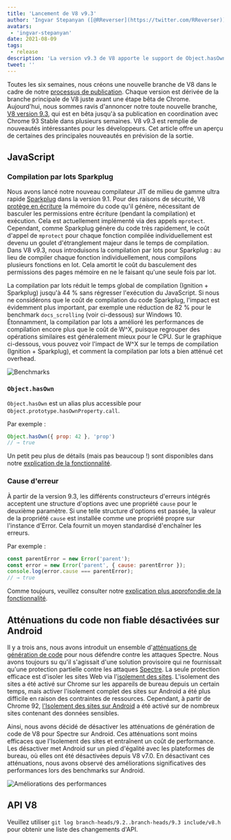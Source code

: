 ```yaml
---
title: 'Lancement de V8 v9.3'
author: 'Ingvar Stepanyan ([@RReverser](https://twitter.com/RReverser))'
avatars:
 - 'ingvar-stepanyan'
date: 2021-08-09
tags:
 - release
description: 'La version v9.3 de V8 apporte le support de Object.hasOwn et des causes d'erreurs, améliore les performances de compilation et désactive les atténuations de génération de code non fiable sur Android.'
tweet: ''
---
```

Toutes les six semaines, nous créons une nouvelle branche de V8 dans le cadre de notre [processus de publication](https://v8.dev/docs/release-process). Chaque version est dérivée de la branche principale de V8 juste avant une étape bêta de Chrome. Aujourd'hui, nous sommes ravis d'annoncer notre toute nouvelle branche, [V8 version 9.3](https://chromium.googlesource.com/v8/v8.git/+log/branch-heads/9.3), qui est en bêta jusqu'à sa publication en coordination avec Chrome 93 Stable dans plusieurs semaines. V8 v9.3 est remplie de nouveautés intéressantes pour les développeurs. Cet article offre un aperçu de certaines des principales nouveautés en prévision de la sortie.

<!--truncate-->
## JavaScript

### Compilation par lots Sparkplug

Nous avons lancé notre nouveau compilateur JIT de milieu de gamme ultra rapide [Sparkplug](https://v8.dev/blog/sparkplug) dans la version 9.1. Pour des raisons de sécurité, V8 [protège en écriture](https://en.wikipedia.org/wiki/W%5EX) la mémoire du code qu'il génère, nécessitant de basculer les permissions entre écriture (pendant la compilation) et exécution. Cela est actuellement implémenté via des appels `mprotect`. Cependant, comme Sparkplug génère du code très rapidement, le coût d'appel de `mprotect` pour chaque fonction compilée individuellement est devenu un goulet d'étranglement majeur dans le temps de compilation. Dans V8 v9.3, nous introduisons la compilation par lots pour Sparkplug : au lieu de compiler chaque fonction individuellement, nous compilons plusieurs fonctions en lot. Cela amortit le coût du basculement des permissions des pages mémoire en ne le faisant qu'une seule fois par lot.

La compilation par lots réduit le temps global de compilation (Ignition + Sparkplug) jusqu'à 44 % sans régresser l'exécution du JavaScript. Si nous ne considérons que le coût de compilation du code Sparkplug, l'impact est évidemment plus important, par exemple une réduction de 82 % pour le benchmark `docs_scrolling` (voir ci-dessous) sur Windows 10. Étonnamment, la compilation par lots a amélioré les performances de compilation encore plus que le coût de W^X, puisque regrouper des opérations similaires est généralement mieux pour le CPU. Sur le graphique ci-dessous, vous pouvez voir l'impact de W^X sur le temps de compilation (Ignition + Sparkplug), et comment la compilation par lots a bien atténué cet overhead.

![Benchmarks](/_img/v8-release-93/sparkplug.svg)

### `Object.hasOwn`

`Object.hasOwn` est un alias plus accessible pour `Object.prototype.hasOwnProperty.call`.

Par exemple :

```javascript
Object.hasOwn({ prop: 42 }, 'prop')
// → true
```

Un petit peu plus de détails (mais pas beaucoup !) sont disponibles dans notre [explication de la fonctionnalité](https://v8.dev/features/object-has-own).

### Cause d'erreur

À partir de la version 9.3, les différents constructeurs d'erreurs intégrés acceptent une structure d'options avec une propriété `cause` pour le deuxième paramètre. Si une telle structure d'options est passée, la valeur de la propriété `cause` est installée comme une propriété propre sur l'instance d'Error. Cela fournit un moyen standardisé d'enchaîner les erreurs.

Par exemple :

```javascript
const parentError = new Error('parent');
const error = new Error('parent', { cause: parentError });
console.log(error.cause === parentError);
// → true
```

Comme toujours, veuillez consulter notre [explication plus approfondie de la fonctionnalité](https://v8.dev/features/error-cause).

## Atténuations du code non fiable désactivées sur Android

Il y a trois ans, nous avons introduit un ensemble d'[atténuations de génération de code](https://v8.dev/blog/spectre) pour nous défendre contre les attaques Spectre. Nous avons toujours su qu'il s'agissait d'une solution provisoire qui ne fournissait qu'une protection partielle contre les attaques [Spectre](https://spectreattack.com/spectre.pdf). La seule protection efficace est d'isoler les sites Web via l'[isolement des sites](https://blog.chromium.org/2021/03/mitigating-side-channel-attacks.html). L'isolement des sites a été activé sur Chrome sur les appareils de bureau depuis un certain temps, mais activer l'isolement complet des sites sur Android a été plus difficile en raison des contraintes de ressources. Cependant, à partir de Chrome 92, [l'Isolement des sites sur Android](https://security.googleblog.com/2021/07/protecting-more-with-site-isolation.html) a été activé sur de nombreux sites contenant des données sensibles.

Ainsi, nous avons décidé de désactiver les atténuations de génération de code de V8 pour Spectre sur Android. Ces atténuations sont moins efficaces que l'Isolement des sites et entraînent un coût de performance. Les désactiver met Android sur un pied d'égalité avec les plateformes de bureau, où elles ont été désactivées depuis V8 v7.0. En désactivant ces atténuations, nous avons observé des améliorations significatives des performances lors des benchmarks sur Android.

![Améliorations des performances](/_img/v8-release-93/code-mitigations.svg)

## API V8

Veuillez utiliser `git log branch-heads/9.2..branch-heads/9.3 include/v8.h` pour obtenir une liste des changements d'API.

